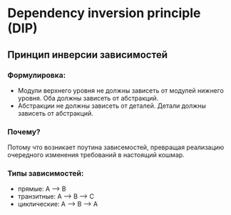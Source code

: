 # Dependency inversion principle (DIP)

## Принцип инверсии зависимостей

### Формулировка:

* Модули верхнего уровня не должны зависеть от модулей нижнего уровня. Оба должны зависеть от абстракций.
* Абстракции не должны зависеть от деталей. Детали должны зависеть от абстракций.

### Почему?

Потому что возникает поутина зависемостей, превращая реализацию очередного изменения требований в настоящий кошмар.

### Типы зависимостей:

* прямые: A --> B
* транзитные: A --> B --> C
* циклические: A --> B --> A